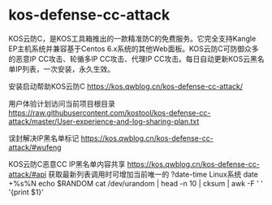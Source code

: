 # kos-defense-cc-attack
KOS云防C，是KOS工具箱推出的一款精准防C的免费服务。它完全支持Kangle EP主机系统并兼容基于Centos 6.x系统的其他Web面板。KOS云防C可防御众多的恶意IP CC攻击、轮循多IP CC攻击、代理IP CC攻击。每日自动更新KOS云黑名单IP列表，一次安装，永久生效。

安装启动帮助KOS云防C https://kos.qwblog.cn/kos-defense-cc-attack/

用户体验计划访问当前项目根目录 https://raw.githubusercontent.com/kostool/kos-defense-cc-attack/master/User-experience-and-log-sharing-plan.txt

误封解决IP黑名单标记 https://kos.qwblog.cn/kos-defense-cc-attack/#wufeng

KOS云防C恶意CC IP黑名单内容共享 https://kos.qwblog.cn/kos-defense-cc-attack/#api
获取最新列表调用时可增加当前唯一的 ?date-time
Linux系统 date +%s%N echo 
 $RANDOM 
 cat /dev/urandom | head -n 10 | cksum | awk -F ' ' '{print $1}'

